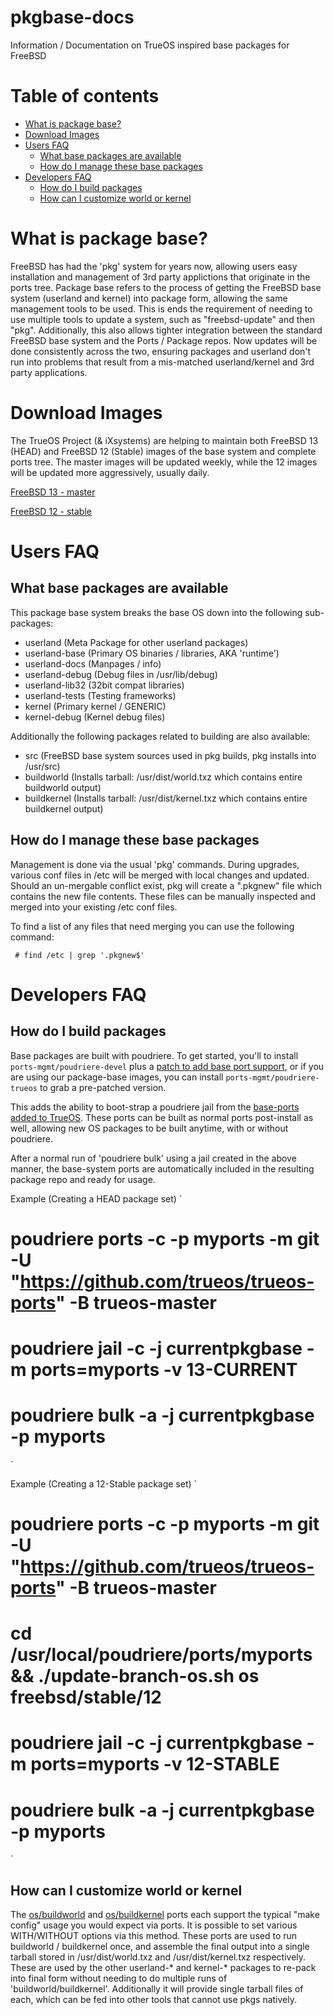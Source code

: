 pkgbase-docs
=========

Information / Documentation on TrueOS inspired base packages for FreeBSD

Table of contents
=================
   * [What is package base?](#what-is-package-base)
   * [Download Images](#download-images)
   * [Users FAQ](#users-faq)
      * [What base packages are available](#what-base-packages-are-available)
      * [How do I manage these base packages](#how-do-i-manage-these-base-packages)
   * [Developers FAQ](#developers-faq)
      * [How do I build packages](#how-do-i-build-packages)
      * [How can I customize world or kernel](#how-can-i-customize-world-or-kernel)

What is package base?
=========

FreeBSD has had the 'pkg' system for years now, allowing users easy installation and management of 3rd party applictions that originate in the ports tree. Package base refers to the process of getting the FreeBSD base system (userland and kernel) into package form, allowing the same management tools to be used. This is ends the requirement of needing to use multiple tools to update a system, such as "freebsd-update" and then "pkg". Additionally, this also allows tighter integration between the standard FreeBSD base system and the Ports / Package repos. Now updates will be done consistently across the two, ensuring packages and userland don't run into problems that result from a mis-matched userland/kernel and 3rd party applications.


Download Images
=========

The TrueOS Project (& iXsystems) are helping to maintain both FreeBSD 13 (HEAD) and FreeBSD 12 (Stable) images of the base system and complete ports tree. The master images will be updated weekly, while the 12 images will be updated more aggressively, usually daily.

[FreeBSD 13 - master](https://pkg.trueos.org/iso/freebsd-pkgbase/)

[FreeBSD 12 - stable](https://pkg.trueos.org/iso/freebsd12-pkgbase/)


Users FAQ
=========

What base packages are available
-----

This package base system breaks the base OS down into the following sub-packages:
 * userland (Meta Package for other userland packages)
 * userland-base (Primary OS binaries / libraries, AKA 'runtime')
 * userland-docs (Manpages / info)
 * userland-debug (Debug files in /usr/lib/debug)
 * userland-lib32 (32bit compat libraries)
 * userland-tests (Testing frameworks)
 * kernel (Primary kernel / GENERIC)
 * kernel-debug (Kernel debug files)
 
Additionally the following packages related to building are also available:

 * src (FreeBSD base system sources used in pkg builds, pkg installs into /usr/src)
 * buildworld (Installs tarball: /usr/dist/world.txz which contains entire buildworld output)
 * buildkernel (Installs tarball: /usr/dist/kernel.txz which contains entire buildkernel output)

How do I manage these base packages
-----

Management is done via the usual 'pkg' commands. During upgrades, various conf files in /etc will be merged with local changes and updated. Should an un-mergable conflict exist, pkg will create a "<file>.pkgnew" file which contains the new file contents. These files can be manually inspected and merged into your existing /etc conf files.
  
To find a list of any files that need merging you can use the following command:

` # find /etc | grep '.pkgnew$'`


Developers FAQ
=========

How do I build packages
-----

Base packages are built with poudriere. To get started, you'll to install `ports-mgmt/poudriere-devel` plus a [patch to add base port support](https://github.com/freebsd/poudriere/pull/664), or if you are using our package-base images, you can install `ports-mgmt/poudriere-trueos` to grab a pre-patched version.

This adds the ability to boot-strap a poudriere jail from the [base-ports added to TrueOS](https://github.com/trueos/trueos-ports/tree/trueos-master/os). These ports can be built as normal ports post-install as well, allowing new OS packages to be built anytime, with or without poudriere.

After a normal run of 'poudriere bulk' using a jail created in the above manner, the base-system ports are automatically included in the resulting package repo and ready for usage.

Example (Creating a HEAD package set)
`
 # poudriere ports -c -p myports -m git -U "https://github.com/trueos/trueos-ports" -B trueos-master
 # poudriere jail -c -j currentpkgbase -m ports=myports -v 13-CURRENT
 # poudriere bulk -a -j currentpkgbase -p myports
`

Example (Creating a 12-Stable package set)
`
 # poudriere ports -c -p myports -m git -U "https://github.com/trueos/trueos-ports" -B trueos-master
 # cd /usr/local/poudriere/ports/myports && ./update-branch-os.sh os freebsd/stable/12
 # poudriere jail -c -j currentpkgbase -m ports=myports -v 12-STABLE
 # poudriere bulk -a -j currentpkgbase -p myports
`

How can I customize world or kernel
-----

The [os/buildworld](https://github.com/trueos/trueos-ports/tree/trueos-master/os/buildworld) and [os/buildkernel](https://github.com/trueos/trueos-ports/tree/trueos-master/os/buildkernel) ports each support the typical "make config" usage you would expect via ports. It is possible to set various WITH/WITHOUT options via this method. These ports are used to run buildworld / buildkernel once, and assemble the final output into a single tarball stored in /usr/dist/world.txz and /usr/dist/kernel.txz respectively. These are used by the other userland-* and kernel-* packages to re-pack into final form without needing to do multiple runs of 'buildworld/buildkernel'. Additionally it will provide single tarball files of each, which can be fed into other tools that cannot use pkgs natively. 


